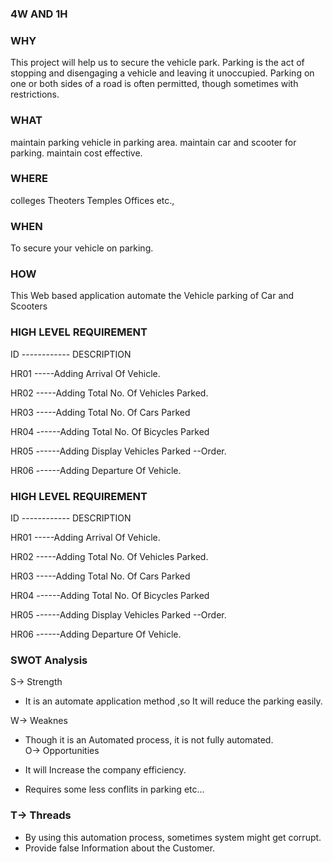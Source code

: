 ### 4W AND 1H

### WHY

This project will help us to secure the vehicle park.
Parking is the act of stopping and disengaging a vehicle and leaving it unoccupied.
Parking on one or both sides of a road is often permitted, though sometimes with restrictions.

### WHAT
 maintain parking vehicle in parking area.
maintain car and scooter for parking.
maintain cost effective.

### WHERE

colleges
Theoters
Temples
Offices etc.,

### WHEN

To secure your vehicle on parking.

### HOW

This Web based application automate the Vehicle parking of Car and Scooters


### HIGH LEVEL REQUIREMENT

ID ------------ DESCRIPTION

HR01 -----Adding Arrival Of Vehicle.

HR02 -----Adding Total No. Of Vehicles Parked.

HR03 -----Adding Total No. Of Cars Parked

HR04 ------Adding Total No. Of Bicycles Parked

HR05 ------Adding Display Vehicles Parked --Order.

HR06 ------Adding Departure Of Vehicle.


 ### HIGH LEVEL REQUIREMENT

ID ------------ DESCRIPTION

HR01 -----Adding Arrival Of Vehicle.

HR02 -----Adding Total No. Of Vehicles Parked.

HR03 -----Adding Total No. Of Cars Parked

HR04 ------Adding Total No. Of Bicycles Parked

HR05 ------Adding Display Vehicles Parked --Order.

HR06 ------Adding Departure Of Vehicle.


 ### SWOT Analysis
 S-> Strength
  
  * It is an automate application method ,so It will reduce the parking easily.
    
 W-> Weaknes
 
  * Though it is an Automated process, it is not fully automated.   
O-> Opportunities
  
  * It will Increase the company efficiency.
  * Requires some less conflits in parking etc...
   
  ### T-> Threads

  * By using this automation process, sometimes system might get corrupt.
  * Provide false Information about the Customer.
